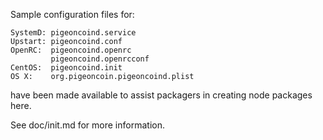 Sample configuration files for:
```
SystemD: pigeoncoind.service
Upstart: pigeoncoind.conf
OpenRC:  pigeoncoind.openrc
         pigeoncoind.openrcconf
CentOS:  pigeoncoind.init
OS X:    org.pigeoncoin.pigeoncoind.plist
```
have been made available to assist packagers in creating node packages here.

See doc/init.md for more information.
